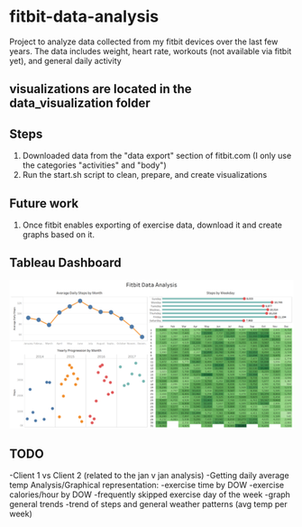 # fitbit-data-analysis
Project to analyze data collected from my fitbit devices over the last few years. The data includes weight, heart rate, workouts (not available via fitbit yet), and general daily activity

## visualizations are located in the data_visualization folder

## Steps
1. Downloaded data from the "data export" section of fitbit.com (I only use the categories "activities" and "body")
2. Run the start.sh script to clean, prepare, and create visualizations

## Future work
1. Once fitbit enables exporting of exercise data, download it and create graphs based on it.

## Tableau Dashboard

![alt text](Fitbit_Data_Analysis.png)


## TODO
-Client 1 vs Client 2 (related to the jan v jan analysis)
-Getting daily average temp
Analysis/Graphical representation:
	-exercise time by DOW
	-exercise calories/hour by DOW
	-frequently skipped exercise day of the week
-graph general trends
	-trend of steps and general weather patterns (avg temp per week)